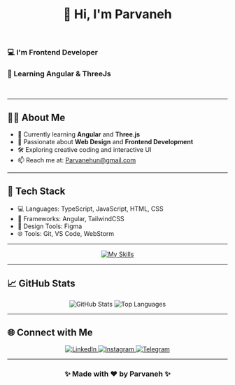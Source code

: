 <h1 align="center">👋 Hi, I'm Parvaneh</h1>
<br>
<h3>💻 I'm Frontend Developer </h3>
<h3>🌱 Learning Angular & ThreeJs</h3>
<br>


---

## 🧑‍💻 About Me

- 🌱 Currently learning **Angular** and **Three.js**
- 🎨 Passionate about **Web Design** and **Frontend Development**
- 🛠️ Exploring creative coding and interactive UI
- 📫 Reach me at: [Parvanehun@gmail.com](mailto:Parvanehun@gmail.com)

---

## 🧰 Tech Stack

- 💻 Languages: TypeScript, JavaScript, HTML, CSS
- 🧪 Frameworks: Angular, TailwindCSS
- 🎨 Design Tools: Figma
- 🌐 Tools: Git, VS Code, WebStorm

---

<p align="center">
  <a href="https://skillicons.dev">
    <img src="https://skillicons.dev/icons?i=html,css,js,ts,tailwind,angular,vscode,webstorm" alt="My Skills" />
  </a>
</p>

---

## 📈 GitHub Stats

<p align="center">
  <img src="https://github-readme-stats.vercel.app/api?username=yourusername&show_icons=true&theme=radical" alt="GitHub Stats" />
  <img src="https://github-readme-stats.vercel.app/api/top-langs/?username=yourusername&layout=compact&theme=radical" alt="Top Languages" />
</p>

---


## 🌐 Connect with Me

<p align="center">
  <a href="https://linkedin.com/in/Parvaneh-Esmaili">
    <img src="https://img.shields.io/badge/LinkedIn-0A66C2?style=for-the-badge&logo=linkedin&logoColor=white" alt="LinkedIn" />
  </a>
  <a href="https://instagram.com/parvanehesmaili-78">
    <img src="https://img.shields.io/badge/Instagram-E4405F?style=for-the-badge&logo=instagram&logoColor=white" alt="Instagram" />
  </a>
  <a href="https://t.me/Esmaili">
    <img src="https://img.shields.io/badge/Telegram-26A5E4?style=for-the-badge&logo=telegram&logoColor=white" alt="Telegram" />
  </a>
</p>

---

<h3 align="center">✨ Made with ❤️ by Parvaneh ✨</h3>
